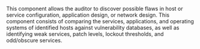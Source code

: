 This component allows the auditor to discover possible flaws in host or service configuration, application design, or network design. This component consists of comparing the services, applications, and operating systems of identified hosts against vulnerability databases, as well as identifying weak services, patch levels, lockout thresholds, and odd/obscure services.
